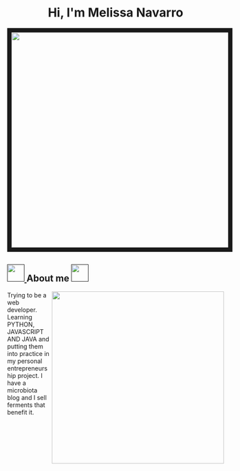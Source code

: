 <h1 align="center">Hi, I'm Melissa Navarro</h1>
<p align="center">
<img src="https://images.unsplash.com/photo-1542417938-e59c0a54102b?q=80&w=3270&auto=format&fit=crop&ixlib=rb-4.0.3&ixid=M3wxMjA3fDB8MHxwaG90by1wYWdlfHx8fGVufDB8fHx8fA%3D%3D" width="800" height="500" border="10"/>
</p>
<h2>
<a href="">
		<img src="https://media.tenor.com/PRcQePKtLYYAAAAi/blue-blueflame.gif" width="40" />
	</a>
About me
	<a href="">
		<img src="https://media.tenor.com/PRcQePKtLYYAAAAi/blue-blueflame.gif" width="40" />
	</a>

</h2>
<div >
<img align="right" src="https://media2.giphy.com/media/v1.Y2lkPTc5MGI3NjExazVtN3IxN3E1eTB0aWsxa2lwNTVjNDh5dGd4dXU1ZDVwZTd0N2I3MSZlcD12MV9pbnRlcm5hbF9naWZfYnlfaWQmY3Q9Zw/6FxJBpNTBgWdJCXKD4/giphy.gif" width="400"/>

<p>
Trying to be a web developer.
Learning PYTHON, JAVASCRIPT AND JAVA and putting them into practice in my personal entrepreneurship project. I have a microbiota blog and I sell ferments that benefit it.
</p>

</div>


